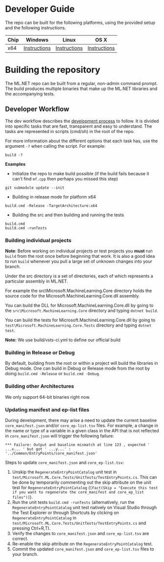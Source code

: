 Developer Guide
===============

The repo can be built for the following platforms, using the provided setup and the following instructions.

| Chip  | Windows | Linux | OS X |
| :---- | :-----: | :---: | :--: |
| x64   | [Instructions](../building/windows-instructions.md) | [Instructions](../building/unix-instructions.md) | [Instructions](../building/unix-instructions.md) |


Building the repository
=======================

The ML.NET repo can be built from a regular, non-admin command prompt. The build produces multiple binaries that make up the ML.NET libraries and the accompanying tests.

Developer Workflow
------------------
The dev workflow describes the [development process](https://github.com/dotnet/buildtools/blob/master/Documentation/Dev-workflow.md) to follow. It is divided into specific tasks that are fast, transparent and easy to understand.
The tasks are represented in scripts (cmd/sh) in the root of the repo.

For more information about the different options that each task has, use the argument `-?` when calling the script.  For example:
```
build -?
```

**Examples**

- Initialize the repo to make build possible (if the build fails because it can't find `mf.cpp` then perhaps you missed this step)

```
git submodule update --init
```

- Building in release mode for platform x64
```
build.cmd -Release -TargetArchitecture:x64
```

- Building the src and then building and running the tests
```
build.cmd
build.cmd -runTests
```

### Building individual projects

**Note**: Before working on individual projects or test projects you **must** run `build` from the root once before beginning that work. It is also a good idea to run `build` whenever you pull a large set of unknown changes into your branch.

Under the src directory is a set of directories, each of which represents a particular assembly in ML.NET.  

For example the src\Microsoft.MachineLearning.Core directory holds the source code for the Microsoft.MachineLearning.Core.dll assembly.

You can build the DLL for Microsoft.MachineLearning.Core.dll by going to the `src\Microsoft.MachineLearning.Core` directory and typing `dotnet build`.

You can build the tests for Microsoft.MachineLearning.Core.dll by going to
`test\Microsoft.MachineLearning.Core.Tests` directory and typing `dotnet test`.

**Note:** We use build/vsts-ci.yml to define our official build

### Building in Release or Debug

By default, building from the root or within a project will build the libraries in Debug mode.
One can build in Debug or Release mode from the root by doing `build.cmd -Release` or `build.cmd -Debug`.

### Building other Architectures

We only support 64-bit binaries right now.

### Updating manifest and ep-list files

During development, there may arise a need to update the current baseline `core_manifest.json` and/or `core_ep-list.tsv` files. For example, a change in the name or type of a variable in a given class in the API that is not reflected in `core_manifest.json` will trigger the following failure:

`*** Failure: Output and baseline mismatch at line 123 , expected ' ...x... ' but got ' ...y...' : '../Common/EntryPoints/core_manifest.json'`

Steps to update `core_manifest.json` and `core_ep-list.tsv`:
1. Unskip the `RegenerateEntryPointCatalog` unit test in `test/Microsoft.ML.Core.Tests/UnitTests/TestEntryPoints.cs`. This can be done by temporarily commenting out the skip attribute on the unit test for `RegenerateEntryPointCatalog` (`[Fact(Skip = "Execute this test if you want to regenerate the core_manifest and core_ep_list files")]`).
2. Run the unit tests `build.cmd -runTests` (alternatively, run the `RegenerateEntryPointCatalog` unit test natively on Visual Studio through the Test Explorer or through Shortcuts by clicking on `RegenerateEntryPointCatalog` in `test/Microsoft.ML.Core.Tests/UnitTests/TestEntryPoints.cs` and pressing Ctrl+R,T).
3. Verify the changes to `core_manifest.json` and `core_ep-list.tsv` are correct.
4. Re-enable the skip attribute on the `RegenerateEntryPointCatalog` test.
5. Commit the updated `core_manifest.json` and `core_ep-list.tsv` files to your branch.
